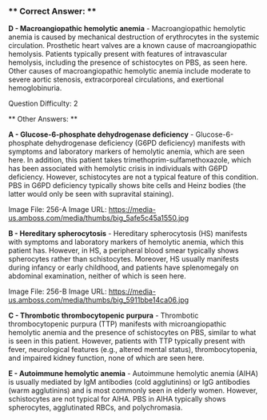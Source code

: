 ### ** Correct Answer: **

**D - Macroangiopathic hemolytic anemia** - Macroangiopathic hemolytic anemia is caused by mechanical destruction of erythrocytes in the systemic circulation. Prosthetic heart valves are a known cause of macroangiopathic hemolysis. Patients typically present with features of intravascular hemolysis, including the presence of schistocytes on PBS, as seen here. Other causes of macroangiopathic hemolytic anemia include moderate to severe aortic stenosis, extracorporeal circulations, and exertional hemoglobinuria.

Question Difficulty: 2

** Other Answers: **

**A - Glucose-6-phosphate dehydrogenase deficiency** - Glucose-6-phosphate dehydrogenase deficiency (G6PD deficiency) manifests with symptoms and laboratory markers of hemolytic anemia, which are seen here. In addition, this patient takes trimethoprim-sulfamethoxazole, which has been associated with hemolytic crisis in individuals with G6PD deficiency. However, schistocytes are not a typical feature of this condition. PBS in G6PD deficiency typically shows bite cells and Heinz bodies (the latter would only be seen with supravital staining).

Image File: 256-A
Image URL: https://media-us.amboss.com/media/thumbs/big_5afe5c45a1550.jpg

**B - Hereditary spherocytosis** - Hereditary spherocytosis (HS) manifests with symptoms and laboratory markers of hemolytic anemia, which this patient has. However, in HS, a peripheral blood smear typically shows spherocytes rather than schistocytes. Moreover, HS usually manifests during infancy or early childhood, and patients have splenomegaly on abdominal examination, neither of which is seen here.

Image File: 256-B
Image URL: https://media-us.amboss.com/media/thumbs/big_5911bbe14ca06.jpg

**C - Thrombotic thrombocytopenic purpura** - Thrombotic thrombocytopenic purpura (TTP) manifests with microangiopathic hemolytic anemia and the presence of schistocytes on PBS, similar to what is seen in this patient. However, patients with TTP typically present with fever, neurological features (e.g., altered mental status), thrombocytopenia, and impaired kidney function, none of which are seen here.

**E - Autoimmune hemolytic anemia** - Autoimmune hemolytic anemia (AIHA) is usually mediated by IgM antibodies (cold agglutinins) or IgG antibodies (warm agglutinins) and is most commonly seen in elderly women. However, schistocytes are not typical for AIHA. PBS in AIHA typically shows spherocytes, agglutinated RBCs, and polychromasia.

